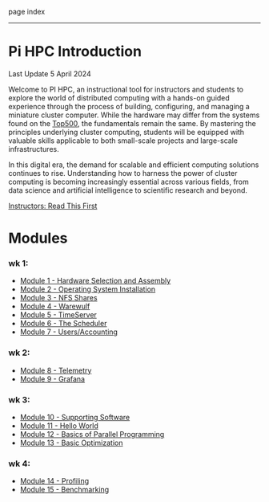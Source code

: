 page
index


---

# Pi HPC Introduction

<span class="small">Last Update 5 April 2024</span>

Welcome to PI HPC, an instructional tool for instructors and students to explore the world of distributed computing with a hands-on guided experience through the process of building, configuring, and managing a miniature cluster computer. While the hardware may differ from the systems found on the [Top500](https://top500.org), the fundamentals remain the same. By mastering the principles underlying cluster computing, students will be equipped with valuable skills applicable to both small-scale projects and large-scale infrastructures.

In this digital era, the demand for scalable and efficient computing solutions continues to rise. Understanding how to harness the power of cluster computing is becoming increasingly essential across various fields, from data science and artificial intelligence to scientific research and beyond.

[Instructors: Read This First](instructors)

# Modules

### wk 1:
- [Module 1 - Hardware Selection and Assembly](modules/hardware-selection.md)    <!--john needs to do this-->
- [Module 2 - Operating System Installation](modules/os-install.md)
- [Module 3 - NFS Shares](modules/nfs.md)
    <!-- Tess needs to update chrony.md w/ the results of learning the pi5 -->
- [Module 4 - Warewulf](modules/ww.md)
- [Module 5 - TimeServer](modules/chrony.md)
    <!-- waiting on vince to get back to know how to do this step -->
- [Module 6 - The Scheduler](modules/slurm.md)
- [Module 7 - Users/Accounting](modules/accounting.md)
<!-- end wk 1 -->
### wk 2:
- [Module 8 - Telemetry]()
- [Module 9 - Grafana]()
<!-- end wk 2 -->
### wk 3:
- [Module 10 - Supporting Software](modules/supporting-software.md)
- [Module 11 - Hello World](modules/hello-world.md)
- [Module 12 - Basics of Parallel Programming]()    <!--john-->
- [Module 13 - Basic Optimization]()
<!-- end wk 3 -->
### wk 4:
- [Module 14 - Profiling]()
- [Module 15 - Benchmarking]()                      <!--tess or drew-->
<!-- end wk 4 -->


<!-- not rn 
<!-- - [Module 11 - Parallel Storage (Optional)](module-11) -->
<!-- - Module 12 - GPU Compute (Optional)            plans need to be finalized for this -->
<!-- - Module 14 - Challenges                        also john -->
